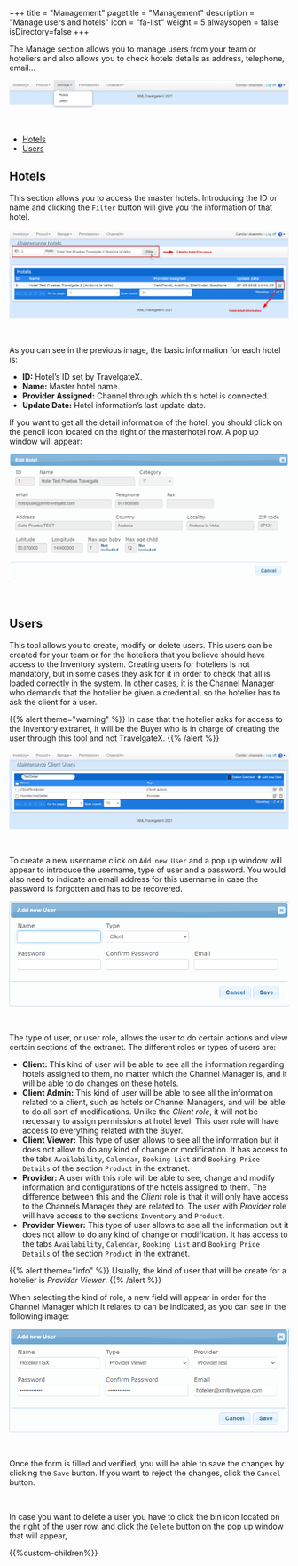 +++
title = "Management"
pagetitle = "Management"
description = "Manage users and hotels"
icon = "fa-list"
weight = 5
alwaysopen = false
isDirectory=false
+++

The Manage section allows you to manage users from your team or hoteliers and also allows you to check hotels details as address, telephone, email...

![Inventory-X Manage](./../../../images/web/inventory_manage.png "Inventory-X Manage")

</br>

* [Hotels](#hotels)
* [Users](#users)

## Hotels

This section allows you to access the master hotels. Introducing the ID or name and clicking the ``Filter`` button will give you the information of that hotel.

![Inventory-X Manage](./../../../images/web/inventory_manage_hotels.png "Inventory-X Manage")

</br>

As you can see in the previous image, the basic information for each hotel is:

* **ID:** Hotel’s ID set by TravelgateX.
* **Name:** Master hotel name.
* **Provider Assigned:** Channel through which this hotel is connected.
* **Update Date:** Hotel information’s last update date.

If you want to get all the detail information of the hotel, you should click on the pencil icon located on the right of the masterhotel row. A pop up window will appear:

![Inventory-X Manage](./../../../images/web/inventory_manage_hotels2.png "Inventory-X Manage")

</br>

## Users

This tool allows you to create, modify or delete users. This users can be created for your team or for the hoteliers that you believe should have access to the Inventory system.  Creating users for hoteliers is not mandatory, but in some cases they ask for it in order to check that all is loaded correctly in the system. In other cases, it is the Channel Manager who demands that the hotelier be given a credential, so the hotelier has to ask the client for a user.

{{% alert theme="warning" %}} In case that the hotelier asks for access to the Inventory extranet, it will be the Buyer who is in charge of creating the user through this tool and not TravelgateX. {{% /alert %}}

![Inventory-X Manage](./../../../images/web/inventory_manage_users.png "Inventory-X Manage")

</br>

To create a new username click on ``Add new User`` and a pop up window will appear to introduce the username, type of user and a password. You would also need to indicate an email address for this username in case the password is forgotten and has to be recovered.

![Inventory-X Manage](./../../../images/web/inventory_manage_users2.png "Inventory-X Manage")

</br>

The type of user, or user role, allows the user to do certain actions and view certain sections of the extranet. The different roles or types of users are:

* **Client:** This kind of user will be able to see all the information regarding hotels assigned to them, no matter which the Channel Manager is, and it will be able to do changes on these hotels.
* **Client Admin:** This kind of user will be able to see all the information related to a client, such as hotels or Channel Managers, and will be able to do all sort of modifications. Unlike the *Client role*, it will not be necessary to assign permissions at hotel level. This user role will have access to everything related with the Buyer.
* **Client Viewer:** This type of user allows to see all the information but it does not allow to do any kind of change or modification. It has access to the tabs ``Availability``, ``Calendar``, ``Booking List`` and ``Booking Price Details`` of the section ``Product`` in the extranet.
* **Provider:** A user with this role will be able to see, change and modify information and configurations of the hotels assigned to them. The difference between this and the *Client* role is that it will only have access to the Channels Manager they are related to. The user with *Provider* role will have access to the sections ``Inventory`` and ``Product``.
* **Provider Viewer:** This type of user allows to see all the information but it does not allow to do any kind of change or modification. It has access to the tabs ``Availability``, ``Calendar``, ``Booking List`` and ``Booking Price Details`` of the section ``Product`` in the extranet.

{{% alert theme="info" %}} Usually, the kind of user that will be create for a hotelier is *Provider Viewer*. {{% /alert %}}

When selecting the kind of role, a new field will appear in order for the Channel Manager which it relates to can be indicated, as you can see in the following image:

![Inventory-X Manage](./../../../images/web/inventory_manage_users3.png "Inventory-X Manage")

</br>

Once the form is filled and verified, you will be able to save the changes by clicking the ``Save`` button. If you want to reject the changes, click the ``Cancel`` button.

</br>

In case you want to delete a user you have to click the bin icon located on the right of the user row, and click the ``Delete`` button on the pop up window that will appear,

{{%custom-children%}}